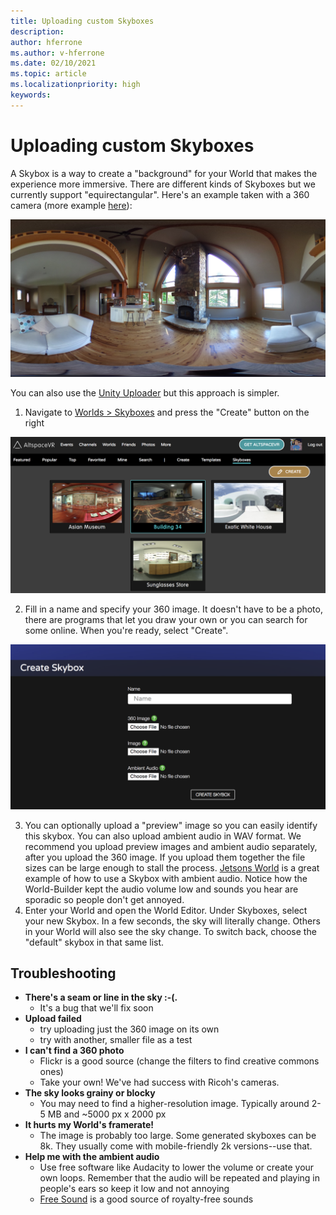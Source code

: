 ```yaml
---
title: Uploading custom Skyboxes
description: 
author: hferrone
ms.author: v-hferrone
ms.date: 02/10/2021
ms.topic: article
ms.localizationpriority: high
keywords: 
---
```


# Uploading custom Skyboxes

A Skybox is a way to create a "background" for your World that makes the experience more immersive. There are different kinds of Skyboxes but we currently support "equirectangular". Here's an example taken with a 360 camera (more example [here](http://moments.mankindforward.com/)): 

![360 equirectangular view of a living room](images/custom-skyboxes-img-01.jpeg)

You can also use the [Unity Uploader](world-building-toolkit-getting-started.md) but this approach is simpler.

1. Navigate to [Worlds > Skyboxes](https://account.altvr.com/skyboxes) and press the "Create" button on the right

![Worlds website page open to skyboxes panel](images/custom-skyboxes-img-02.png)

2. Fill in a name and specify your 360 image. It doesn't have to be a photo, there are programs that let you draw your own or you can search for some online. When you're ready, select "Create". 

![Skybox creation form](images/custom-skyboxes-img-03.png)

3. You can optionally upload a "preview" image so you can easily identify this skybox. You can also upload ambient audio in WAV format. We recommend you upload preview images and ambient audio separately, after you upload the 360 image. If you upload them together the file sizes can be large enough to stall the process. [Jetsons World](https://account.altvr.com/worlds/1004174988393054363/spaces/1084431533181240311) is a great example of how to use a Skybox with ambient audio. Notice how the World-Builder kept the audio volume low and sounds you hear are sporadic so people don't get annoyed. 
4. Enter your World and open the World Editor. Under Skyboxes, select your new Skybox. In a few seconds, the sky will literally change. Others in your World will also see the sky change. To switch back, choose the "default" skybox in that same list. 

## Troubleshooting

* **There's a seam or line in the sky :-(.** 
    * It's a bug that we'll fix soon
* **Upload failed**
    * try uploading just the 360 image on its own
    * try with another, smaller file as a test
* **I can't find a 360 photo**
    * Flickr is a good source (change the filters to find creative commons ones)
    * Take your own! We've had success with Ricoh's cameras. 
* **The sky looks grainy or blocky**
    * You may need to find a higher-resolution image. Typically around 2-5 MB and ~5000 px x 2000 px
* **It hurts my World's framerate!**
    * The image is probably too large. Some generated skyboxes can be 8k. They usually come with mobile-friendly 2k versions--use that.
* **Help me with the ambient audio**
    * Use free software like Audacity to lower the volume or create your own loops. Remember that the audio will be repeated and playing in people's ears so keep it low and not annoying
    * [Free Sound](https://freesound.org/) is a good source of royalty-free sounds

